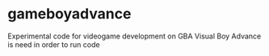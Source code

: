 # gameboyadvance
Experimental code for videogame development on GBA
Visual Boy Advance is need in order to run code
